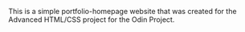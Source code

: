 This is a simple portfolio-homepage website that was created for the Advanced HTML/CSS project for the Odin Project.
